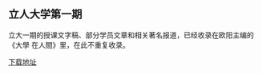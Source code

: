 ## 立人大学第一期

立大一期的授课文字稿、部分学员文章和相关著名报道，已经收录在欧阳主编的《大學 在人間》里，在此不重复收录。

[下载地址](https://github.com/LirenCollege/LRC/releases)
